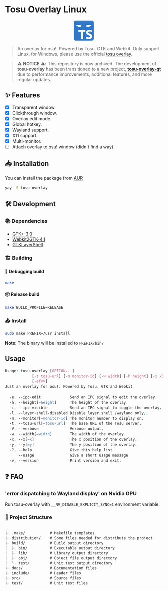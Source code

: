 # Tosu Overlay Linux

<p align="center">
  <img src="./logo.svg" width="64" height="64">
</p>

> An overlay for osu!. Powered by Tosu, GTK and Webkit.
> Only support Linux, for Windows, please use the official [tosu overlay](https://github.com/tosuapp/tosu).

> **⚠️ NOTICE ⚠️:** This repository is now archived. The development of **tosu-overlay** has been transitioned to a new project, **[tosu-overlay-qt](https://github.com/K4zoku/tosu-overlay-qt)** due to performance improvements, additional features, and more regular updates.

## ✨ Features

- [x] Transparent window.
- [x] Clickthrough window.
- [x] Overlay edit mode.
- [x] Global hotkey.
- [x] Wayland support.
- [x] X11 support.
- [x] Multi-monitor.
- [ ] Attach overlay to osu! window (didn't find a way).

## 📥 Installation

You can install the package from [AUR](https://aur.archlinux.org/packages/tosu-overlay/)

```sh
yay -S tosu-overlay
```

## 🛠️ Development

### 📚 Dependencies

- [GTK+-3.0](https://gitlab.gnome.org/GNOME/gtk/)
- [Webkit2GTK-4.1](https://webkitgtk.org/)
- [GTKLayerShell](https://github.com/wmww/gtk-layer-shell)

### 🏗️ Building

#### 🐞 Debugging build

```sh
make
```

#### 📦 Release build

```sh
make BUILD_PROFILE=RELEASE
```

### 📥 Install

```sh
sudo make PREFIX=/usr install
```

**Note**: The binary will be installed to `PREFIX/bin/`

## Usage

```css
Usage: tosu-overlay [OPTION...]
            [-t tosu-url] [-m monitor-id] [-w width] [-h height] [-x x] [-y y]
            [-efvV]
Just an overlay for osu!. Powered by Tosu, GTK and Webkit

  -e, --ipc-edit             Send an IPC signal to edit the overlay.
  -h, --height[=height]      The height of the overlay.
  -i, --ipc-visible          Send an IPC signal to toggle the overlay.
  -l, --layer-shell-disabled Disable layer shell (wayland only).
  -m, --monitor[=monitor-id] The monitor number to display on.
  -t, --tosu-url[=tosu-url]  The base URL of the Tosu server.
  -V, --verbose              Verbose output.
  -w, --width[=width]        The width of the overlay.
  -x, --x[=x]                The x position of the overlay.
  -y, --y[=y]                The y position of the overlay.
  -?, --help                 Give this help list
      --usage                Give a short usage message
  -v, --version              Print version and exit.
```

## ❓ FAQ

### 'error dispatching to Wayland display' on Nvidia GPU

Run tosu-overlay with `__NV_DISABLE_EXPLICIT_SYNC=1` environment variable.

### 🪾 Project Structure

```
.
├─ .make/           # Makefile templates
├─ distribution/    # Some files needed for distribute the project
├─ build/           # Build output directory
│  ├─ bin/          # Executable output directory
│  ├─ lib/          # Library output directory
│  ├─ obj/          # Object file output directory
│  └─ test/         # Unit test output directory
├─ docs/            # Documentation files
├─ include/         # Header files
├─ src/             # Source files
├─ test/            # Unit test files
```
